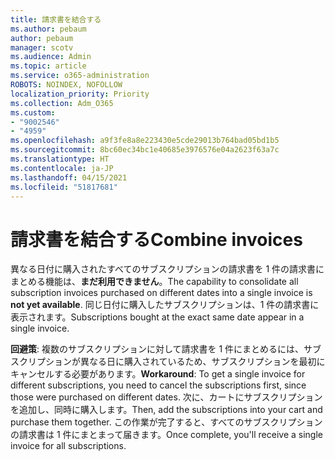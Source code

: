 ```yaml
---
title: 請求書を結合する
ms.author: pebaum
author: pebaum
manager: scotv
ms.audience: Admin
ms.topic: article
ms.service: o365-administration
ROBOTS: NOINDEX, NOFOLLOW
localization_priority: Priority
ms.collection: Adm_O365
ms.custom:
- "9002546"
- "4959"
ms.openlocfilehash: a9f3fe8a8e223430e5cde29013b764bad05bd1b5
ms.sourcegitcommit: 8bc60ec34bc1e40685e3976576e04a2623f63a7c
ms.translationtype: HT
ms.contentlocale: ja-JP
ms.lasthandoff: 04/15/2021
ms.locfileid: "51817681"
---
```

# <a name="combine-invoices"></a><span data-ttu-id="bd939-102">請求書を結合する</span><span class="sxs-lookup"><span data-stu-id="bd939-102">Combine invoices</span></span>

<span data-ttu-id="bd939-103">異なる日付に購入されたすべてのサブスクリプションの請求書を 1 件の請求書にまとめる機能は、**まだ利用できません**。</span><span class="sxs-lookup"><span data-stu-id="bd939-103">The capability to consolidate all subscription invoices purchased on different dates into a single invoice is **not yet available**.</span></span> <span data-ttu-id="bd939-104">同じ日付に購入したサブスクリプションは、1 件の請求書に表示されます。</span><span class="sxs-lookup"><span data-stu-id="bd939-104">Subscriptions bought at the exact same date appear in a single invoice.</span></span>

<span data-ttu-id="bd939-105">**回避策**: 複数のサブスクリプションに対して請求書を 1 件にまとめるには、サブスクリプションが異なる日に購入されているため、サブスクリプションを最初にキャンセルする必要があります。</span><span class="sxs-lookup"><span data-stu-id="bd939-105">**Workaround**: To get a single invoice for different subscriptions, you need to cancel the subscriptions first, since those were purchased on different dates.</span></span> <span data-ttu-id="bd939-106">次に、カートにサブスクリプションを追加し、同時に購入します。</span><span class="sxs-lookup"><span data-stu-id="bd939-106">Then, add the subscriptions into your cart and purchase them together.</span></span> <span data-ttu-id="bd939-107">この作業が完了すると、すべてのサブスクリプションの請求書は 1 件にまとまって届きます。</span><span class="sxs-lookup"><span data-stu-id="bd939-107">Once complete, you'll receive a single invoice for all subscriptions.</span></span>
